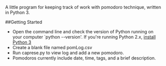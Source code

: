 A little program for keeping track of work with pomodoro technique, written in Python 3.


##Getting Started

- Open the command line and check the version of Python running on your computer `python --version'. If you're running Python 2.x, [install Python 3](https://automatetheboringstuff.com/chapter0#calibre_link-1935)
- Create a blank file named pomLog.csv
- Run caprese.py to view log and add a new pomodoro.
- Pomodoros currently include date, time, tags, and a brief description.

